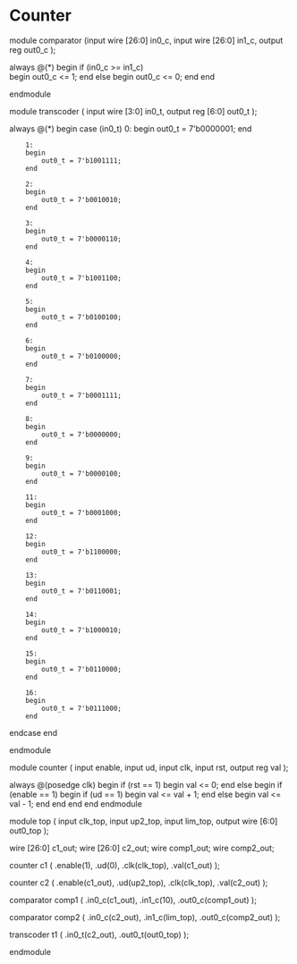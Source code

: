 # Counter
module comparator (input wire [26:0] in0_c,
						 input wire [26:0] in1_c,
						 output reg out0_c
						 );

						 
always @(*)
begin
	if (in0_c >= in1_c)  
		begin
			out0_c <= 1;
		end
	else
		begin
			out0_c <= 0;
		end
end

endmodule

module transcoder ( input wire [3:0] in0_t, 
						  output reg [6:0] out0_t 
						 );

always @(*) 
begin 
	case (in0_t) 
		0: 
		begin 
			out0_t = 7'b0000001; 
	   end

		1: 
		begin 
			out0_t = 7'b1001111; 
		end
		
		2: 
		begin 
			out0_t = 7'b0010010; 
		end
		
		3: 
		begin 
			out0_t = 7'b0000110; 
		end
		
		4: 
		begin 
			out0_t = 7'b1001100; 
		end
		
		5: 
		begin 
			out0_t = 7'b0100100; 
		end
		
		6: 
		begin 
			out0_t = 7'b0100000; 
		end
		
		7: 
		begin 
			out0_t = 7'b0001111; 
		end
		
		8: 
		begin 
			out0_t = 7'b0000000; 
		end
		
		9: 
		begin 
			out0_t = 7'b0000100; 
		end
		
		11: 
		begin 
			out0_t = 7'b0001000; 
		end
		
		12: 
		begin 
			out0_t = 7'b1100000; 
		end
		
		13: 
		begin 
			out0_t = 7'b0110001; 
		end
		
		14: 
		begin 
			out0_t = 7'b1000010; 
		end
		
		15: 
		begin 
			out0_t = 7'b0110000; 
		end
		
		16: 
		begin 
			out0_t = 7'b0111000; 
		end
endcase
end

endmodule

module counter ( input enable,
					  input ud,
					  input clk,
					  input rst,
					  output reg val
					 );
			
always @(posedge clk)
begin
	if (rst == 1)
		begin
			val <= 0;
		end
	else
		begin
			if (enable == 1)
			 begin
				if (ud == 1)
					begin
						val <= val + 1;
					end
				else
					begin
						val <= val - 1;
					end
			 end
		end
end
endmodule
		
module top ( input clk_top,
				 input up2_top,
				 input lim_top,
				 output wire [6:0] out0_top
				);

wire [26:0] c1_out;
wire [26:0] c2_out;
wire comp1_out;
wire comp2_out;

counter c1 ( .enable(1),
				 .ud(0),
				 .clk(clk_top),
				 .val(c1_out)
				);
				
counter c2 ( .enable(c1_out),
				 .ud(up2_top),
				 .clk(clk_top),
				 .val(c2_out)
				);
				
comparator comp1 ( .in0_c(c1_out),
						 .in1_c(10),
						 .out0_c(comp1_out)
						);
						
comparator comp2 ( .in0_c(c2_out),
						 .in1_c(lim_top),
						 .out0_c(comp2_out)
						);
						
transcoder t1 ( .in0_t(c2_out),
					 .out0_t(out0_top)
					);

endmodule
